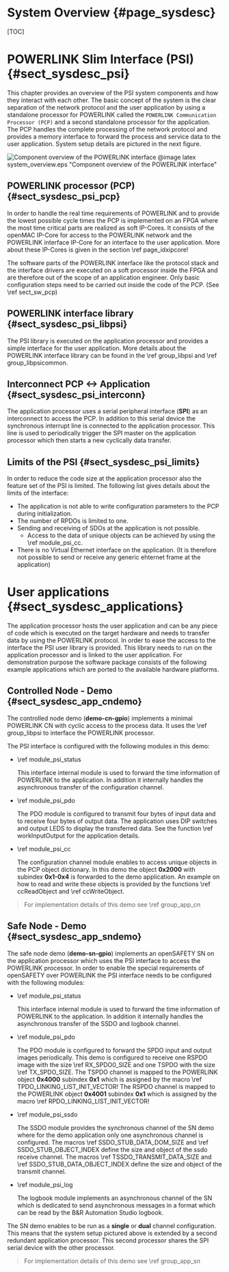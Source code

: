 System Overview {#page_sysdesc}
============

[TOC]

# POWERLINK Slim Interface (PSI) {#sect_sysdesc_psi}

This chapter provides an overview of the PSI system components and how they
interact with each other. The basic concept of the system is the clear separation
of the network protocol and the user application by using a standalone processor
for POWERLINK called the `POWERLINK Communication Processor (PCP)` and a second
standalone processor for the application. The PCP handles the complete processing
of the network protocol and provides a memory interface to forward the process and
service data to the user application. System setup details are pictured in the next
figure.

![Component overview of the POWERLINK interface](system_overview.png)
@image latex system_overview.eps "Component overview of the POWERLINK interface"

## POWERLINK processor (PCP)  {#sect_sysdesc_psi_pcp}
In order to handle the real time requirements of POWERLINK and to provide the
lowest possible cycle times the PCP is implemented on an FPGA where the most time
critical parts are realized as soft IP-Cores. It consists of the openMAC IP-Core
for access to the POWERLINK network and the POWERLINK interface IP-Core for an
interface to the user application. More about these IP-Cores is given in the
section \ref page_idxipcore!

The software parts of the POWERLINK interface like the protocol stack and the
interface drivers are executed on a soft processor inside the FPGA and are
therefore out of the scope of an application engineer. Only basic configuration
steps need to be carried out inside the code of the PCP. (See \ref sect_sw_pcp)

## POWERLINK interface library   {#sect_sysdesc_psi_libpsi}
The PSI library is executed on the application processor and provides a simple
interface for the user application. More details about the POWERLINK interface library can
be found in the \ref group_libpsi and \ref group_libpsicommon.

## Interconnect PCP <-> Application   {#sect_sysdesc_psi_interconn}
The application processor uses a serial peripheral interface (**SPI**) as an interconnect
to access the PCP. In addition to this serial device the synchronous interrupt line
is connected to the application processor. This line is used to periodically trigger
the SPI master on the application processor which then starts a new cyclically data
transfer.

## Limits of the PSI {#sect_sysdesc_psi_limits}
In order to reduce the code size at the application processor also the feature set
of the PSI is limited. The following list gives details about the limits of the
interface:

- The application is not able to write configuration parameters to the PCP during
  initialization.
- The number of RPDOs is limited to one.
- Sending and receiving of SDOs at the application is not possible.
  * Access to the data of unique objects can be achieved by using the \ref module_psi_cc.
- There is no Virtual Ethernet interface on the application.
  (It is therefore not possible to send or receive any generic ehternet frame
   at the application)

# User applications  {#sect_sysdesc_applications}
The application processor hosts the user application and can be any piece of
code which is executed on the target hardware and needs to transfer data by
using the POWERLINK protocol. In order to ease the access to the interface
the PSI user library is provided. This library needs to run on the application
processor and is linked to the user application. For demonstration purpose the
software package consists of the following example applications which are ported
to the available hardware platforms.

## Controlled Node - Demo  {#sect_sysdesc_app_cndemo}
The controlled node demo (**demo-cn-gpio**) implements a minimal POWERLINK CN with
cyclic access to the process data. It uses the \ref group_libpsi to interface
the POWERLINK processor.

The PSI interface is configured with the following modules in this demo:
- \ref module_psi_status

    This interface internal module is used to forward the time information of
    POWERLINK to the application. In addition it internally handles the asynchronous
    transfer of the configuration channel.

- \ref module_psi_pdo

    The PDO module is configured to transmit four bytes of input data and to receive
    four bytes of output data. The application uses DIP switches and output LEDS to
    display the transferred data. See the function \ref workInputOutput for the
    application details.

- \ref module_psi_cc

    The configuration channel module enables to access unique objects in the PCP
    object dictionary. In this demo the object **0x2000** with subindex **0x1-0x4** is
    forwarded to the demo application. An example on how to read and write these
    objects is provided by the functions \ref ccReadObject and \ref ccWriteObject.

> For implementation details of this demo see \ref group_app_cn
    
## Safe Node - Demo  {#sect_sysdesc_app_sndemo}
The safe node demo (**demo-sn-gpio**) implements an openSAFETY SN on the
application processor which uses the PSI interface to access the POWERLINK
processor. In order to enable the special requirements of openSAFETY over
POWERLINK the PSI interface needs to be configured with the following
modules:
- \ref module_psi_status

    This interface internal module is used to forward the time information of
    POWERLINK to the application. In addition it internally handles the asynchronous
    transfer of the SSDO and logbook channel.

- \ref module_psi_pdo

    The PDO module is configured to forward the SPDO input and output images
    periodically. This demo is configured to receive one RSPDO image with the
    size \ref RX_SPDO0_SIZE and one TSPDO with the size \ref TX_SPDO_SIZE.
    The TSPDO channel is mapped to the POWERLINK object **0x4000** subindex **0x1**
    which is assigned by the macro \ref TPDO_LINKING_LIST_INIT_VECTOR!
    The RSPDO channel is mapped to the POWERLINK object **0x4001** subindex **0x1**
    which is assigned by the macro \ref RPDO_LINKING_LIST_INIT_VECTOR!

- \ref module_psi_ssdo

    The SSDO module provides the synchronous channel of the SN demo where for the
    demo application only one asynchronous channel is configured. The macros
    \ref SSDO_STUB_DATA_DOM_SIZE and \ref SSDO_STUB_OBJECT_INDEX define the size
    and object of the ssdo receive channel. The macros \ref TSSDO_TRANSMIT_DATA_SIZE
    and \ref SSDO_STUB_DATA_OBJECT_INDEX define the size and object of the transmit
    channel.

- \ref module_psi_log

    The logbook module implements an asynchronous channel of the SN which is
    dedicated to send asynchronous messages in a format which can be read by
    the B&R Automation Studio logbook.

The SN demo enables to be run as a **single** or **dual** channel configuration.
This means that the system setup pictured above is extended by a second redundant
application processor. This second processor shares the SPI serial device with the
other processor.

> For implementation details of this demo see \ref group_app_sn
